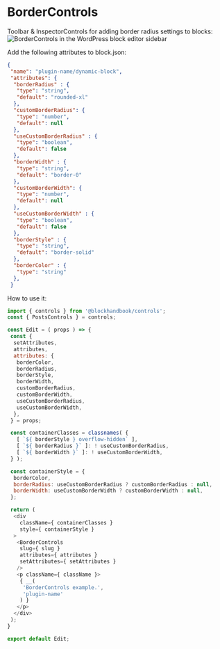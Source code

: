 
# BorderControls

Toolbar & InspectorControls for adding border radius settings to blocks:
![BorderControls in the WordPress block editor sidebar](https://blockhandbook.com/wp-content/uploads/2020/05/PostsControls-Screenshot-1.png)

Add the following attributes to block.json:

```json
{
 "name": "plugin-name/dynamic-block",
 "attributes": {
  "borderRadius" : {
   "type": "string",
   "default": "rounded-xl"
  },
  "customBorderRadius": {
   "type": "number",
   "default": null
  },
  "useCustomBorderRadius" : {
   "type": "boolean",
   "default": false
  },
  "borderWidth" : {
   "type": "string",
   "default": "border-0"
  },
  "customBorderWidth": {
   "type": "number",
   "default": null
  },
  "useCustomBorderWidth" : {
   "type": "boolean",
   "default": false
  },
  "borderStyle" : {
   "type": "string",
   "default": "border-solid"
  },
  "borderColor" : {
   "type": "string"
  },
 }
```

How to use it:

```javascript
import { controls } from '@blockhandbook/controls';
const { PostsControls } = controls;

const Edit = ( props ) => {
 const {
  setAttributes,
  attributes,
  attributes: {
   borderColor,
   borderRadius,
   borderStyle,
   borderWidth,
   customBorderRadius,
   customBorderWidth,
   useCustomBorderRadius,
   useCustomBorderWidth,
  },
 } = props;

 const containerClasses = classnames( {
   [ `${ borderStyle } overflow-hidden` ],
   [ `${ borderRadius }` ]: ! useCustomBorderRadius,
   [ `${ borderWidth }` ]: ! useCustomBorderWidth,
 } );

 const containerStyle = {
  borderColor,
  borderRadius: useCustomBorderRadius ? customBorderRadius : null,
  borderWidth: useCustomBorderWidth ? customBorderWidth : null,
 };

 return (
  <div
    className={ containerClasses }
    style={ containerStyle }
  >
   <BorderControls
    slug={ slug }
    attributes={ attributes }
    setAttributes={ setAttributes }
   />
   <p className={ className }>
    { __(
     'BorderControls example.',
     'plugin-name'
    ) }
   </p>
  </div>
 );
}

export default Edit;
```
